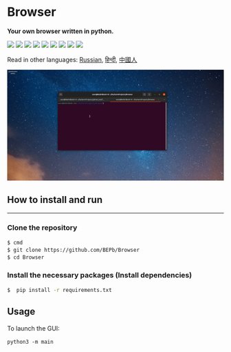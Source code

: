 # Browser
<b> Your own browser written in python.</b>
<p>
  <img  src="https://img.shields.io/github/stars/BEPb/Browser" />
  <img src="https://img.shields.io/github/contributors/BEPb/Browser" />
  <img src="https://img.shields.io/github/last-commit/BEPb/Browser" />
  <img src="https://visitor-badge.laobi.icu/badge?page_id=BEPb.Browser" />
  <img src="https://img.shields.io/github/languages/count/BEPb/Browser" />
  <img src="https://img.shields.io/github/languages/top/BEPb/Browser" />

  <img src="https://img.shields.io/badge/license-MIT-blue.svg?color=f64152" />
  <img  src="https://img.shields.io/github/issues/BEPb/Browser" />
  <img  src="https://img.shields.io/github/issues-pr/BEPb/Browser" />
</p>


Read in other languages: [Russian](README.ru.md), [हिन्दी](README.hindi.md), [中國人](README.chinese.md)



![GUI](images/Browser.gif)



## How to install and run
____
### Clone the repository
 
```sh
$ cmd
$ git clone https://github.com/BEPb/Browser
$ cd Browser
```
 
### Install the necessary packages (Install dependencies)
```sh
$  pip install -r requirements.txt
```

## Usage
To launch the GUI:
```
python3 -m main
```

